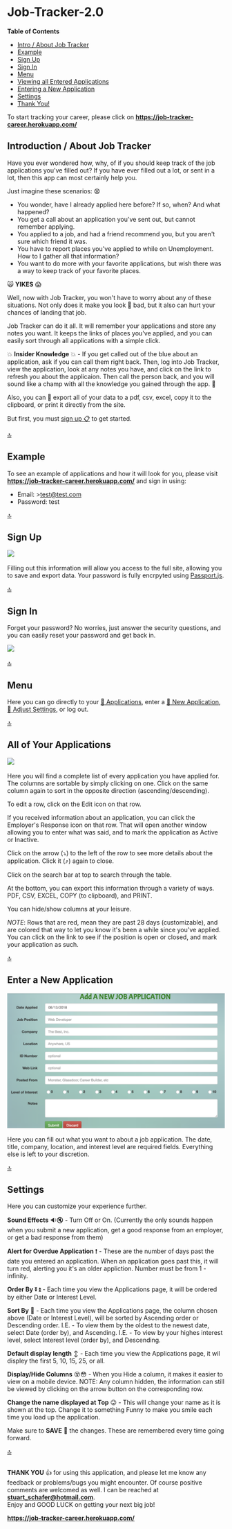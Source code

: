 <a name="top"></a>
# Job-Tracker-2.0 #

**Table of Contents**
- [Intro / About Job Tracker](#intro)
- [Example](#example)
- [Sign Up](#signup)
- [Sign In](#signin)
- [Menu](#menu)
- [Viewing all Entered Applications](#jobs)
- [Entering a New Application](#new)
- [Settings](#settings)
- [Thank You!](#thankyou)

To start tracking your career, please click on **https://job-tracker-career.herokuapp.com/**

<a name="intro"></a>
## Introduction / About Job Tracker ##
Have you ever wondered how, why, of if you should keep track of the job applications you've filled out?  If you have ever filled out a lot, or sent in a lot, then this app can most certainly help you.

Just imagine these scenarios: :anguished:
- You wonder, have I already applied here before?  If so, when?  And what happened?
- You get a call about an application you've sent out, but cannot remember applying.
- You applied to a job, and had a friend recommend you, but you aren't sure which friend it was.
- You have to report places you've applied to while on Unemployment.  How to I gather all that information?
- You want to do more with your favorite applications, but wish there was a way to keep track of your favorite places.

:scream_cat: **YIKES** :scream:

Well, now with Job Tracker, you won't have to worry about any of these situations.  Not only does it make you look :poop: bad, but it also can hurt your chances of landing that job.

Job Tracker can do it all.  It will remember your applications and store any notes you want.  It keeps the links of places you've applied, and you can easily sort through all applications with a simple click.

:collision: **Insider Knowledge** :collision: - If you get called out of the blue about an application, ask if you can call them right back.  Then, log into Job Tracker, view the application, look at any notes you have, and click on the link to refresh you about the applicaion.  Then call the person back, and you will sound like a champ with all the knowledge you gained through the app. :clap:

Also, you can :rocket: export all of your data to a pdf, csv, excel, copy it to the clipboard, or print it directly from the site.

But first, you must [sign up :clipboard:](#signup) to get started.

[:top:](#top)
<a name="example"></a>
## Example ##
To see an example of applications and how it will look for you, please visit **https://job-tracker-career.herokuapp.com/** and sign in using:

- Email: >test@test.com
- Password: test

[:top:](#top)
<a name="signup"></a>
## Sign Up ##
![](public/assets/images/signup.gif)

Filling out this information will allow you access to the full site, allowing you to save and export data.  Your password is fully encrpyted using [Passport.js](http://www.passportjs.org/).

[:top:](#top)
<a name="signin"></a>
## Sign In ##
Forget your password?  No worries, just answer the security questions, and you can easily reset your password and get back in.

![](public/assets/images/signin2.gif)

[:top:](#top)
<a name="menu"></a>
## Menu ##
Here you can go directly to your [:page_facing_up: Applications](#jobs), enter a [:card_index: New Application](#new), [:link: Adjust Settings](#settings), or log out.

[:top:](#top)
<a name="jobs"></a>
## All of Your Applications ##
![](public/assets/images/job2.gif)

Here you will find a complete list of every application you have applied for.  The columns are sortable by simply clicking on one. Click on the same column again to sort in the opposite direction (ascending/descending).

To edit a row, click on the Edit icon on that row.

If you received information about an application, you can click the Employer's Response icon on that row.  That will open another window allowing you to enter what was said, and to mark the application as Active or Inactive.

Click on the arrow (:arrow_heading_down:) to the left of the row to see more details about the application. Click it (:arrow_heading_up:) again to close.

Click on the search bar at top to search through the table.

At the bottom, you can export this information through a variety of ways. PDF, CSV, EXCEL, COPY (to clipboard), and PRINT.

You can hide/show columns at your leisure.

*NOTE*: Rows that are red, mean they are past 28 days (customizable), and are colored that way to let you know it's been a while since you've applied.  You can click on the link to see if the position is open or closed, and mark your application as such.

[:top:](#top)
<a name="new"></a>
## Enter a New Application ##
![](public/assets/images/new.png)

Here you can fill out what you want to about a job application.  The date, title, company, location, and interest level are required fields.  Everything else is left to your discretion.

[:top:](#top)
<a name="settings"></a>
## Settings ##
Here you can customize your experience further.

**Sound Effects** :sound::mute: - Turn Off or On.  (Currently the only sounds happen when you submit a new application, get a good response from an employer, or get a bad response from them)

**Alert for Overdue Application** :exclamation: - These are the number of days past the date you entered an application.  When an application goes past this, it will turn red, alerting you it's an older appliction.  Number must be from 1 - infinity.

**Order By** :arrow_double_down::arrow_double_up: - Each time you view the Applications page, it will be ordered by either Date or Interest Level.

**Sort By** :twisted_rightwards_arrows: - Each time you view the Applications page, the column chosen above (Date or Interest Level), will be sorted by Ascending order or Descending order.
I.E. - To view them by the oldest to the newest date, select Date (order by), and Ascending.
I.E. - To view by your highes interest level, select Interest level (order by), and Descending.

**Default display length** :arrow_up_down: - Each time you view the Applications page, it wil displey the first 5, 10, 15, 25, or all.

**Display/Hide Columns** :dizzy_face::flushed: - When you Hide a column, it makes it easier to view on a mobile device.  NOTE: Any column hidden, the information can still be viewed by clicking on the arrow button on the corresponding row.

**Change the name displayed at Top** :stuck_out_tongue_winking_eye: - This will change your name as it is shown at the top.  Change it to something Funny to make you smile each time you load up the application.

Make sure to **SAVE** :floppy_disk: the changes.  These are remembered every time going forward.

[:top:](#top)
## ##
<a name="thankyou"></a>
**THANK YOU** :thumbsup: for using this application, and please let me know any feedback or problems/bugs you might encounter.  Of course positive comments are welcomed as well.  I can be reached at **stuart_schafer@hotmail.com**.
<br>Enjoy and GOOD LUCK on getting your next big job!

**https://job-tracker-career.herokuapp.com/**